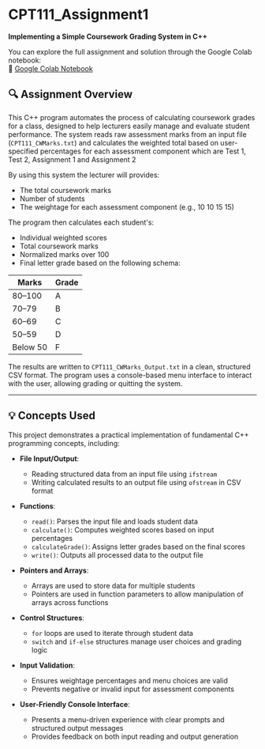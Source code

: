 # CPT111_Assignment1  
**Implementing a Simple Coursework Grading System in C++**

You can explore the full assignment and solution through the Google Colab notebook:  
📎 [Google Colab Notebook](https://colab.research.google.com/drive/1o6kvJlOjkvIGfrPCkhYj5Tp8VssOm7Th?usp=sharing)

## 🔍 Assignment Overview  
This C++ program automates the process of calculating coursework grades for a class, designed to help lecturers easily manage and evaluate student performance. The system reads raw assessment marks from an input file (`CPT111_CWMarks.txt`) and calculates the weighted total based on user-specified percentages for each assessment component which are Test 1, Test 2, Assignment 1 and Assignment 2

By using this system the lecturer will provides:
- The total coursework marks
- Number of students
- The weightage for each assessment component (e.g., 10 10 15 15)

The program then calculates each student's:
- Individual weighted scores
- Total coursework marks
- Normalized marks over 100
- Final letter grade based on the following schema:

| Marks    | Grade |
|----------|-------|
| 80–100   | A     |
| 70–79    | B     |
| 60–69    | C     |
| 50–59    | D     |
| Below 50 | F     |

The results are written to `CPT111_CWMarks_Output.txt` in a clean, structured CSV format. The program uses a console-based menu interface to interact with the user, allowing grading or quitting the system.

---

## 💡 Concepts Used  

This project demonstrates a practical implementation of fundamental C++ programming concepts, including:

- **File Input/Output**:  
  - Reading structured data from an input file using `ifstream`
  - Writing calculated results to an output file using `ofstream` in CSV format

- **Functions**:  
  - `read()`: Parses the input file and loads student data  
  - `calculate()`: Computes weighted scores based on input percentages  
  - `calculateGrade()`: Assigns letter grades based on the final scores  
  - `write()`: Outputs all processed data to the output file

- **Pointers and Arrays**:  
  - Arrays are used to store data for multiple students  
  - Pointers are used in function parameters to allow manipulation of arrays across functions

- **Control Structures**:  
  - `for` loops are used to iterate through student data  
  - `switch` and `if-else` structures manage user choices and grading logic

- **Input Validation**:  
  - Ensures weightage percentages and menu choices are valid  
  - Prevents negative or invalid input for assessment components

- **User-Friendly Console Interface**:  
  - Presents a menu-driven experience with clear prompts and structured output messages
  - Provides feedback on both input reading and output generation
